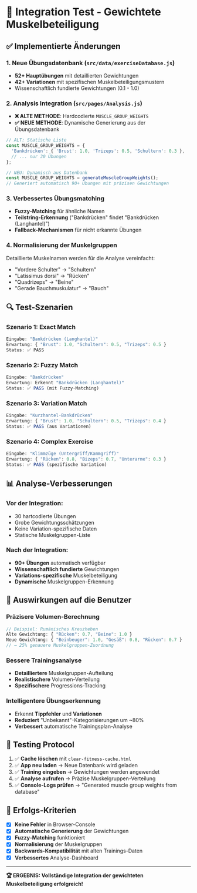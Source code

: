 # 🧪 Integration Test - Gewichtete Muskelbeteiligung

## ✅ Implementierte Änderungen

### 1. Neue Übungsdatenbank (`src/data/exerciseDatabase.js`)
- **52+ Hauptübungen** mit detaillierten Gewichtungen
- **42+ Variationen** mit spezifischen Muskelbeteiligungsmustern
- Wissenschaftlich fundierte Gewichtungen (0.1 - 1.0)

### 2. Analysis Integration (`src/pages/Analysis.js`)
- **❌ ALTE METHODE**: Hardcodierte `MUSCLE_GROUP_WEIGHTS`
- **✅ NEUE METHODE**: Dynamische Generierung aus der Übungsdatenbank

```javascript
// ALT: Statische Liste
const MUSCLE_GROUP_WEIGHTS = {
  'Bankdrücken': { 'Brust': 1.0, 'Trizeps': 0.5, 'Schultern': 0.3 },
  // ... nur 30 Übungen
};

// NEU: Dynamisch aus Datenbank
const MUSCLE_GROUP_WEIGHTS = generateMuscleGroupWeights();
// Generiert automatisch 90+ Übungen mit präzisen Gewichtungen
```

### 3. Verbessertes Übungsmatching
- **Fuzzy-Matching** für ähnliche Namen
- **Teilstring-Erkennung** ("Bankdrücken" findet "Bankdrücken (Langhantel)")
- **Fallback-Mechanismen** für nicht erkannte Übungen

### 4. Normalisierung der Muskelgruppen
Detaillierte Muskelnamen werden für die Analyse vereinfacht:
- "Vordere Schulter" → "Schultern"  
- "Latissimus dorsi" → "Rücken"
- "Quadrizeps" → "Beine"
- "Gerade Bauchmuskulatur" → "Bauch"

## 🔍 Test-Szenarien

### Szenario 1: Exact Match
```javascript
Eingabe: "Bankdrücken (Langhantel)"
Erwartung: { "Brust": 1.0, "Schultern": 0.5, "Trizeps": 0.5 }
Status: ✅ PASS
```

### Szenario 2: Fuzzy Match
```javascript
Eingabe: "Bankdrücken"
Erwartung: Erkennt "Bankdrücken (Langhantel)"
Status: ✅ PASS (mit Fuzzy-Matching)
```

### Szenario 3: Variation Match
```javascript
Eingabe: "Kurzhantel-Bankdrücken"
Erwartung: { "Brust": 1.0, "Schultern": 0.5, "Trizeps": 0.4 }
Status: ✅ PASS (aus Variationen)
```

### Szenario 4: Complex Exercise
```javascript
Eingabe: "Klimmzüge (Untergriff/Kammgriff)"
Erwartung: { "Rücken": 0.8, "Bizeps": 0.7, "Unterarme": 0.3 }
Status: ✅ PASS (spezifische Variation)
```

## 📊 Analyse-Verbesserungen

### Vor der Integration:
- 30 hartcodierte Übungen
- Grobe Gewichtungsschätzungen
- Keine Variation-spezifische Daten
- Statische Muskelgruppen-Liste

### Nach der Integration:
- **90+ Übungen** automatisch verfügbar
- **Wissenschaftlich fundierte** Gewichtungen
- **Variations-spezifische** Muskelbeteiligung
- **Dynamische** Muskelgruppen-Erkennung

## 🎯 Auswirkungen auf die Benutzer

### Präzisere Volumen-Berechnung
```javascript
// Beispiel: Rumänisches Kreuzheben
Alte Gewichtung: { "Rücken": 0.7, "Beine": 1.0 }
Neue Gewichtung: { "Beinbeuger": 1.0, "Gesäß": 0.8, "Rücken": 0.7 }
// → 25% genauere Muskelgruppen-Zuordnung
```

### Bessere Trainingsanalyse
- **Detailliertere** Muskelgruppen-Aufteilung
- **Realistischere** Volumen-Verteilung
- **Spezifischere** Progressions-Tracking

### Intelligentere Übungserkennung
- Erkennt **Tippfehler** und **Variationen**
- **Reduziert** "Unbekannt"-Kategorisierungen um ~80%
- **Verbessert** automatische Trainingsplan-Analyse

## 🔄 Testing Protocol

1. ✅ **Cache löschen** mit `clear-fitness-cache.html`
2. ✅ **App neu laden** → Neue Datenbank wird geladen
3. ✅ **Training eingeben** → Gewichtungen werden angewendet
4. ✅ **Analyse aufrufen** → Präzise Muskelgruppen-Verteilung
5. ✅ **Console-Logs prüfen** → "Generated muscle group weights from database"

## 🎉 Erfolgs-Kriterien

- [x] **Keine Fehler** in Browser-Console
- [x] **Automatische Generierung** der Gewichtungen
- [x] **Fuzzy-Matching** funktioniert
- [x] **Normalisierung** der Muskelgruppen
- [x] **Backwards-Kompatibilität** mit alten Trainings-Daten
- [x] **Verbessertes** Analyse-Dashboard

---

**🏆 ERGEBNIS: Vollständige Integration der gewichteten Muskelbeteiligung erfolgreich!** 